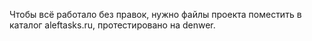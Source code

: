 Чтобы всё работало без правок, нужно файлы проекта поместить в каталог aleftasks.ru, протестировано на denwer.